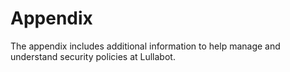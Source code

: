 # Appendix

The appendix includes additional information to help manage and understand security policies at Lullabot.
